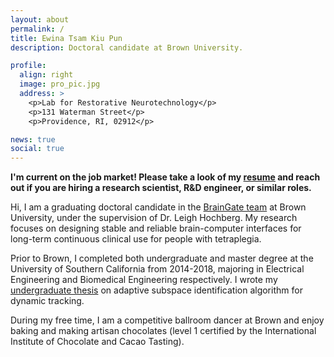 ```yaml
---
layout: about
permalink: /
title: Ewina Tsam Kiu Pun
description: Doctoral candidate at Brown University.

profile:
  align: right
  image: pro_pic.jpg
  address: >
    <p>Lab for Restorative Neurotechnology</p>
    <p>131 Waterman Street</p>
    <p>Providence, RI, 02912</p>

news: true
social: true
---
```


**I'm current on the job market! Please take a look of my <a href='/assets/pdf/Ewina_TKP_resume.pdf'>resume</a> and reach out if you are hiring a research scientist, R&D engineer, or similar roles.**

Hi, I am a graduating doctoral candidate in the <a href="https://www.braingate.org/">BrainGate team</a> at Brown University, under the supervision of Dr. Leigh Hochberg. My research focuses on designing stable and reliable brain-computer interfaces for long-term continuous clinical use for people with tetraplegia. 

Prior to Brown, I completed both undergraduate and master degree at the University of Southern California from 2014-2018, majoring in Electrical Engineering and Biomedical Engineering respectively. I wrote my <a href="http://ewinapun.com/projects/2_project/">undergraduate thesis</a> on adaptive subspace identification algorithm for dynamic tracking. 

During my free time, I am a competitive ballroom dancer at Brown and enjoy baking and making artisan chocolates (level 1 certified by the International Institute of Chocolate and Cacao Tasting).
